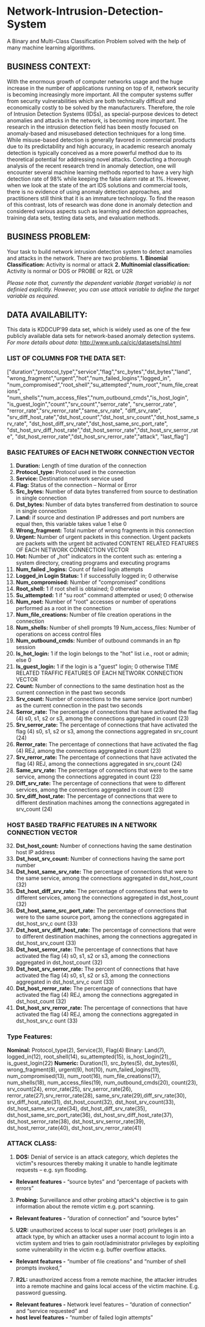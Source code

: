 # Network-Intrusion-Detection-System
A Binary and Multi-Class Classification Problem solved with the help of many machine learning algorithms.

## BUSINESS CONTEXT:
  With the enormous growth of computer networks usage and the huge increase in the number of applications running on top of it, network security is becoming increasingly more important. All the computer systems suffer from security vulnerabilities which are both technically difficult and economically costly to be solved by the manufacturers. Therefore, the role of Intrusion Detection Systems (IDSs), as special-purpose devices to detect anomalies and attacks in the network, is becoming more important. The research in the intrusion detection field has been mostly focused on anomaly-based and misusebased detection techniques for a long time. While misuse-based detection is generally favored in commercial products due to its predictability and high accuracy, in academic research anomaly detection is typically conceived as a more powerful method due to its theoretical potential for addressing novel attacks. Conducting a thorough analysis of the recent research trend in anomaly detection, one will encounter several machine learning methods reported to have a very high detection rate of 98% while keeping the false alarm rate at 1%. However, when we look at the state of the art IDS solutions and commercial tools, there is no evidence of using anomaly detection approaches, and practitioners still think that it is an immature technology. To find the reason of this contrast, lots of research was done done in anomaly detection and considered various aspects such as learning and detection approaches, training data sets, testing data sets, and evaluation methods.
  
## BUSINESS PROBLEM:
  Your task to build network intrusion detection system to detect anamolies and attacks in the network. There are two problems.
  **1. Binomial Classification:** Activity is normal or attack
  **2. Multinomial classification:** Activity is normal or DOS or PROBE or R2L or U2R 
  
  *Please note that, currently the dependent variable (target variable) is not definied explicitly. However, you can use attack variable to define the target variable as required.* 
 
## DATA AVAILABILITY:
  This data is KDDCUP’99 data set, which is widely used as one of the few publicly available data sets for network-based anomaly detection systems.
 *For more details about data:* http://www.unb.ca/cic/datasets/nsl.html 
 
  ### LIST OF COLUMNS FOR THE DATA SET:
  ["duration","protocol_type","service","flag","src_bytes","dst_bytes","land", "wrong_fragment","urgent","hot","num_failed_logins","logged_in", "num_compromised","root_shell","su_attempted","num_root","num_file_creations", "num_shells","num_access_files","num_outbound_cmds","is_host_login", "is_guest_login","count","srv_count","serror_rate", "srv_serror_rate", "rerror_rate","srv_rerror_rate","same_srv_rate", "diff_srv_rate",
"srv_diff_host_rate","dst_host_count","dst_host_srv_count","dst_host_same_srv_rate", "dst_host_diff_srv_rate","dst_host_same_src_port_rate", "dst_host_srv_diff_host_rate","dst_host_serror_rate","dst_host_srv_serror_rate", "dst_host_rerror_rate","dst_host_srv_rerror_rate","attack", "last_flag"]

### BASIC FEATURES OF EACH NETWORK CONNECTION VECTOR
1. **Duration:** Length of time duration of the connection
2. **Protocol_type:** Protocol used in the connection 
3. **Service:** Destination network service used 
4. **Flag:** Status of the connection – Normal or Error 
5. **Src_bytes:** Number of data bytes transferred from source to destination in single connection 
6. **Dst_bytes:** Number of data bytes transferred from destination to source in single connection 
7. **Land:** if source and destination IP addresses and port numbers are equal then, this variable takes value 1 else 0 
8. **Wrong_fragment:** Total number of wrong fragments in this connection 
9. **Urgent:** Number of urgent packets in this connection. Urgent packets are packets with the urgent bit activated CONTENT RELATED FEATURES OF EACH NETWORK CONNECTION VECTOR 
10. **Hot:** Number of „hot‟ indicators in the content such as: entering a system directory, creating programs and executing programs 
11. **Num_failed _logins:** Count of failed login attempts 
12. **Logged_in Login Status:** 1 if successfully logged in; 0 otherwise 
13. **Num_compromised:** Number of "compromised" conditions 
14. **Root_shell:** 1 if root shell is obtained; 0 otherwise 
15. **Su_attempted:** 1 if "su root" command attempted or used; 0 otherwise 
16. **Num_root:** Number of "root" accesses or number of operations performed as a root in the connection 
17. **Num_file_creations:** Number of file creation operations in the connection 
18. **Num_shells:** Number of shell prompts 19 Num_access_files: Number of operations on access control files 
20. **Num_outbound_cmds:** Number of outbound commands in an ftp session 
21. **Is_hot_login:** 1 if the login belongs to the "hot" list i.e., root or admin; else 0 
22. **Is_guest_login:** 1 if the login is a "guest" login; 0 otherwise TIME RELATED TRAFFIC FEATURES OF EACH NETWORK CONNECTION VECTOR 
23. **Count:** Number of connections to the same destination host as the current connection in the past two seconds 
24. **Srv_count:** Number of connections to the same service (port number) as the current connection in the past two seconds 
25. **Serror_rate:** The percentage of connections that have activated the flag (4) s0, s1, s2 or s3, among the connections aggregated in count (23) 
26. **Srv_serror_rate:** The percentage of connections that have activated the flag (4) s0, s1, s2 or s3, among the connections aggregated in srv_count (24) 
27. **Rerror_rate:** The percentage of connections that have activated the flag (4) REJ, among the connections aggregated in count (23) 
28. **Srv_rerror_rate:** The percentage of connections that have activated the flag (4) REJ, among the connections aggregated in srv_count (24) 
29. **Same_srv_rate:** The percentage of connections that were to the same service, among the connections aggregated in count (23) 
30. **Diff_srv_rate:** The percentage of connections that were to different services, among the connections aggregated in count (23)
31. **Srv_diff_host_rate:** The percentage of connections that were to different destination machines among the connections aggregated in srv_count (24) 

### HOST BASED TRAFFIC FEATURES IN A NETWORK CONNECTION VECTOR 
32. **Dst_host_count:** Number of connections having the same destination host IP address 
33. **Dst_host_srv_count:** Number of connections having the same port number 
34. **Dst_host_same_srv_rate:** The percentage of connections that were to the same service, among the connections aggregated in dst_host_count (32) 
35. **Dst_host_diff_srv_rate:** The percentage of connections that were to different services, among the connections aggregated in dst_host_count (32) 
36. **Dst_host_same_src_port_rate:** The percentage of connections that were to the same source port, among the connections aggregated in dst_host_srv_c ount (33) 
37. **Dst_host_srv_diff_host_rate:** The percentage of connections that were to different destination machines, among the connections aggregated in dst_host_srv_count (33) 
38. **Dst_host_serror_rate:** The percentage of connections that have activated the flag (4) s0, s1, s2 or s3, among the connections aggregated in dst_host_count (32) 
39. **Dst_host_srv_serror_rate:** The percent of connections that have activated the flag (4) s0, s1, s2 or s3, among the connections aggregated in dst_host_srv_c ount (33) 
40. **Dst_host_rerror_rate:** The percentage of connections that have activated the flag (4) REJ, among the connections aggregated in dst_host_count (32) 
41. **Dst_host_srv_rerror_rate:** The percentage of connections that have activated the flag (4) REJ, among the connections aggregated in dst_host_srv_c ount (33) 

### Type Features: 
**Nominal:** Protocol_type(2), Service(3), Flag(4) Binary: Land(7), logged_in(12), root_shell(14), su_attempted(15), is_host_login(21),, is_guest_login(22) 
**Numeric:** Duration(1), src_bytes(5), dst_bytes(6), wrong_fragment(8), urgent(9), hot(10), num_failed_logins(11), num_compromised(13), num_root(16), num_file_creations(17), num_shells(18), num_access_files(19), num_outbound_cmds(20), count(23), srv_count(24), error_rate(25), srv_serror_rate(26), rerror_rate(27),srv_rerror_rate(28), same_srv_rate(29),diff_srv_rate(30), srv_diff_host_rate(31), dst_host_count(32), dst_host_srv_count(33), dst_host_same_srv_rate(34), dst_host_diff_srv_rate(35), dst_host_same_src_port_rate(36), dst_host_srv_diff_host_rate(37), dst_host_serror_rate(38), dst_host_srv_serror_rate(39), dst_host_rerror_rate(40), dst_host_srv_rerror_rate(41) 

### ATTACK CLASS:
1.  **DOS:** Denial of service is an attack category, which depletes the victim‟s resources thereby making it unable to handle legitimate requests – e.g. syn flooding. 
* **Relevant features -** “source bytes” and “percentage of packets with errors”
3.  **Probing:** Surveillance and other probing attack‟s objective is to gain information about the remote victim e.g. port scanning.
* **Relevant features -** “duration of connection” and “source bytes” 
5.  **U2R:** unauthorized access to local super user (root) privileges is an attack type, by which an attacker uses a normal account to login into a victim system and tries to gain root/administrator privileges by exploiting some vulnerability in the victim e.g. buffer overflow attacks.
* **Relevant features -** “number of file creations” and “number of shell prompts invoked,” 
7.  **R2L:** unauthorized access from a remote machine, the attacker intrudes into a remote machine and gains local access of the victim machine. E.g. password guessing.
* **Relevant features -** Network level features – “duration of connection” and “service requested” and
* **host level features -** “number of failed login attempts”
